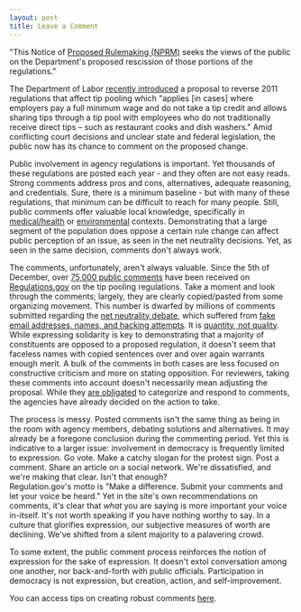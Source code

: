 ```yaml
---
layout: post
title: Leave a Comment
---
```


"This Notice of [Proposed Rulemaking (NPRM)](https://www.federalregister.gov/documents/2017/12/05/2017-25802/tip-regulations-under-the-fair-labor-standards-act-flsa) seeks the views of the public on the Department's proposed rescission of those portions of the regulations." <!--excerpt-->

The Department of Labor [recently introduced](https://www.dol.gov/newsroom/releases/whd/whd20171204) a proposal to reverse 2011 regulations that affect tip pooling which "applies [in cases] where employers pay a full minimum wage and do not take a tip credit and allows sharing tips through a tip pool with employees who do not traditionally receive direct tips – such as restaurant cooks and dish washers." Amid conflicting court decisions and unclear state and federal legislation, the public now has its chance to comment on the proposed change.

Public involvement in agency regulations is important. Yet thousands of these regulations are posted each year - and they often are not easy reads. Strong comments address pros and cons, alternatives, adequate reasoning, and credentials. Sure, there is a minimum baseline - but with many of these regulations, that minimum can be difficult to reach for many people. Still, public comments offer valuable local knowledge, specifically in [medical/health](https://www.fda.gov/Drugs/ResourcesForYou/Consumers/ucm143569.htm) or [environmental](https://www.researchgate.net/publication/233641693_The_Public_Comment_Process_What_Do_Citizens_Contribute_to_National_Forest_Management) contexts. Demonstrating that a large segment of the population does oppose a certain rule change can affect public perception of an issue, as seen in the net neutrality decisions. Yet, as seen in the same decision, comments don't always work.

The comments, unfortunately, aren't always valuable. Since the 5th of December, over [75,000 public comments](https://www.regulations.gov/docketBrowser?rpp=50&so=DESC&sb=postedDate&po=0&dct=PS&D=WHD-2017-0003) have been received on [Regulations.gov](https://www.regulations.gov/) on the tip pooling regulations. Take a moment and look through the comments; largely, they are clearly copied/pasted from some organizing movement. This number is dwarfed by millions of comments submitted regarding the [net neutrality debate](https://www.washingtonpost.com/news/the-switch/wp/2017/11/24/fcc-net-neutrality-process-corrupted-by-fake-comments-and-vanishing-consumer-complaints-officials-say/), which suffered from [fake email addresses, names, and hacking attempts](https://www.pewinternet.org/2017/11/29/public-comments-to-the-federal-communications-commission-about-net-neutrality-contain-many-inaccuracies-and-duplicates/). It is [quantity, not quality](https://medium.com/@AGSchneiderman/an-open-letter-to-the-fcc-b867a763850a). While expressing solidarity is key to demonstrating that a majority of constituents are opposed to a proposed regulation, it doesn't seem that faceless names with copied sentences over and over again warrants enough merit. A bulk of the comments in both cases are less focused on constructive criticism and more on stating opposition. For reviewers, taking these comments into account doesn't necessarily mean adjusting the proposal. While they [are obligated](https://www.regulations.gov/docs/FactSheet_Public_Comments_Make_a_Difference.pdf) to categorize and respond to comments, the agencies have already decided on the action to take.

The process is messy. Posted comments isn't the same thing as being in the room with agency members, debating solutions and alternatives. It may already be a foregone conclusion during the commenting period. Yet this is indicative to a larger issue: involvement in democracy is frequently limited to expression. Go vote. Make a catchy slogan for the protest sign. Post a comment. Share an article on a social network. We're dissatisfied, and we're making that clear. Isn't that enough?  
Regulation.gov's motto is "Make a difference. Submit your comments and let your voice be heard." Yet in the site's own recommendations on comments, it's clear that *what* you are saying is more important your voice in-itself. It's not worth speaking if you have nothing worthy to say. In a culture that glorifies expression, our subjective measures of worth are declining. We've shifted from a silent majority to a palavering crowd.

To some extent, the public comment process reinforces the notion of expression for the sake of expression. It doesn't extol conversation among one another, nor back-and-forth with public officials. Participation in democracy is not expression, but creation, action, and self-improvement. 


You can access tips on creating robust comments [here](https://www.regulations.gov/docs/Tips_For_Submitting_Effective_Comments.pdf).
